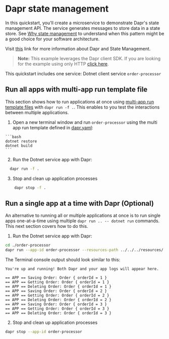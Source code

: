 # Dapr state management

In this quickstart, you'll create a microservice to demonstrate Dapr's state management API. The service generates messages to store data in a state store. See [Why state management](https://docs.dapr.io/developing-applications/building-blocks/state-management/) to understand when this pattern might be a good choice for your software architecture.

Visit [this](https://docs.dapr.io/developing-applications/building-blocks/state-management/) link for more information about Dapr and State Management.

> **Note:** This example leverages the Dapr client SDK.  If you are looking for the example using only HTTP [click here](../http).

This quickstart includes one service: Dotnet client service `order-processor`

## Run all apps with multi-app run template file

This section shows how to run applications at once using [multi-app run template files](https://docs.dapr.io/developing-applications/local-development/multi-app-dapr-run/multi-app-overview/) with `dapr run -f .`.  This enables to you test the interactions between multiple applications.

1. Open a new terminal window and run  `order-processor` using the multi app run template defined in [dapr.yaml](./dapr.yaml):

<!-- STEP
name: Install Dotnet dependencies
-->

    ```bash
    dotnet restore
    dotnet build
    ```

<!-- END_STEP -->

2. Run the Dotnet service app with Dapr:

<!-- STEP
name: Run order-processor service
expected_stdout_lines:
  - '== APP - order-processor == Getting Order: Order { orderId = 1 }'
  - '== APP - order-processor == Getting Order: Order { orderId = 2 }'  
expected_stderr_lines:
output_match_mode: substring
background: true
sleep: 100
-->

  ```bash
    dapr run -f .
  ```

3. Stop and clean up application processes

```bash
    dapr stop -f .
```
<!-- END_STEP -->

## Run a single app at a time with Dapr (Optional)

An alternative to running all or multiple applications at once is to run single apps one-at-a-time using multiple `dapr run .. -- dotnet run` commands.  This next section covers how to do this.

1. Run the Dotnet service app with Dapr:

<!-- STEP
name: Run order-processor service
expected_stdout_lines:
  - '== APP == Getting Order: Order { orderId = 1 }'
  - '== APP == Getting Order: Order { orderId = 2 }'
  - "Exited App successfully"
expected_stderr_lines:
output_match_mode: substring
background: true
sleep: 15
-->

```bash
cd ./order-processor
dapr run --app-id order-processor --resources-path ../../../resources/ -- dotnet run
```

The Terminal console output should look similar to this:

```text
You're up and running! Both Dapr and your app logs will appear here.

== APP == Saving Order: Order { orderId = 1 }
== APP == Getting Order: Order { orderId = 1 }
== APP == Deleting Order: Order { orderId = 1 }
== APP == Saving Order: Order { orderId = 2 }
== APP == Getting Order: Order { orderId = 2 }
== APP == Deleting Order: Order { orderId = 2 }
== APP == Saving Order: Order { orderId = 3 }
== APP == Getting Order: Order { orderId = 3 }
== APP == Deleting Order: Order { orderId = 3 }
```
<!-- END_STEP -->

2. Stop and clean up application processes

```bash
dapr stop --app-id order-processor
```
